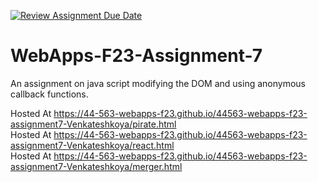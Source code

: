 [![Review Assignment Due Date](https://classroom.github.com/assets/deadline-readme-button-24ddc0f5d75046c5622901739e7c5dd533143b0c8e959d652212380cedb1ea36.svg)](https://classroom.github.com/a/Kv-XePEp)
# WebApps-F23-Assignment-7
An assignment on java script modifying the DOM and using anonymous callback functions.

Hosted At <https://44-563-webapps-f23.github.io/44563-webapps-f23-assignment7-Venkateshkoya/pirate.html> <br>
Hosted At <https://44-563-webapps-f23.github.io/44563-webapps-f23-assignment7-Venkateshkoya/react.html> <br>
Hosted At <https://44-563-webapps-f23.github.io/44563-webapps-f23-assignment7-Venkateshkoya/merger.html>